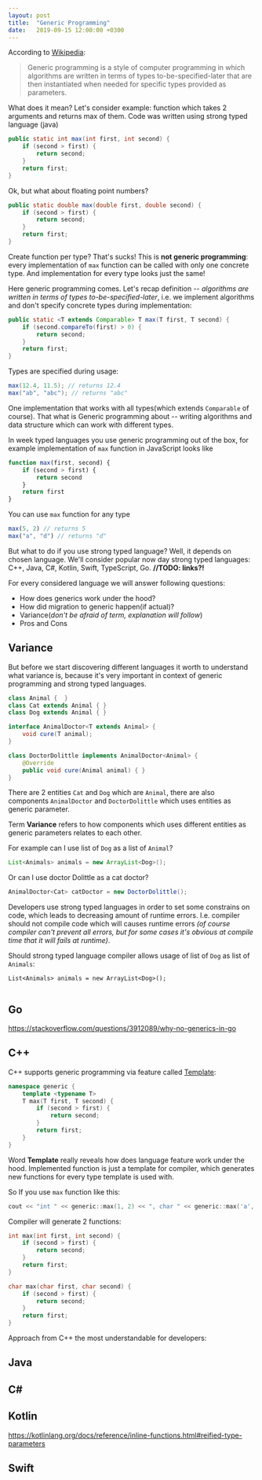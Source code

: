 ```yaml
---
layout: post
title:  "Generic Programming"
date:   2019-09-15 12:00:00 +0300
---
```


According to [Wikipedia](https://en.wikipedia.org/wiki/Generic_programming):

> Generic programming is a style of computer programming in which algorithms are written in terms of types to-be-specified-later that are then instantiated when needed for specific types provided as parameters. 

What does it mean? Let's consider example: function which takes 2 arguments and returns max of them. Code was written using strong typed language (java)

```java
public static int max(int first, int second) {
    if (second > first) {
        return second;
    }
    return first;
}
```
Ok, but what about floating point numbers?

```java
public static double max(double first, double second) {
    if (second > first) {
        return second;
    }
    return first;
}
```

Create function per type? That's sucks! This is **not generic programming**: every implementation of `max` function can be called with only one concrete type. And implementation for every type looks just the same!

Here generic programming comes. Let's recap definition -- *algorithms are written in terms of types to-be-specified-later*, i.e. we implement algorithms and don't specify concrete types during implementation: 

```java
public static <T extends Comparable> T max(T first, T second) {
    if (second.compareTo(first) > 0) {
        return second;
    }
    return first;
}
```
Types are specified during usage:
```java
max(12.4, 11.5); // returns 12.4
max("ab", "abc"); // returns "abc"
```

One implementation that works with all types(which extends `Comparable` of course). That what is Generic programming about -- writing algorithms and data structure which can work with different types.

In week typed languages you use generic programming out of the box, for example implementation of `max` function in JavaScript looks like

```js
function max(first, second) {
    if (second > first) {
        return second
    }
    return first
}
```
You can use `max` function for any type

```js
max(5, 2) // returns 5
max("a", "d") // returns "d"
```

But what to do if you use strong typed language? Well, it depends on chosen language. We'll consider popular now day strong typed languages: C++, Java, C#, Kotlin, Swift, TypeScript, Go. **//TODO: links?!**

For every considered language we will answer following questions:
* How does generics work under the hood?
* How did migration to generic happen(if actual)?
* Variance(*don't be afraid of term, explanation will follow*)
* Pros and Cons

## Variance

But before we start discovering different languages it worth to understand what variance is, because it's very important in context of generic programming and strong typed languages.

```java
class Animal {  }
class Cat extends Animal { }
class Dog extends Animal { }

interface AnimalDoctor<T extends Animal> { 
    void cure(T animal);
}

class DoctorDolittle implements AnimalDoctor<Animal> {
    @Override
    public void cure(Animal animal) { }
}
```

There are 2 entities `Cat` and `Dog` which are `Animal`, there are also components `AnimalDoctor` and `DoctorDolittle` which uses entities as generic parameter.

Term **Variance** refers to how components which uses different entities as generic parameters relates to each other. 

For example can I use list of `Dog` as a list of `Animal`?
```java
List<Animals> animals = new ArrayList<Dog>();
```
Or can I use doctor Dolittle as a cat doctor?
```java
AnimalDoctor<Cat> catDoctor = new DoctorDolittle();
```

Developers use strong typed languages in order to set some constrains on code, which leads to decreasing amount of runtime errors. I.e. compiler should not compile code which will causes runtime errors *(of course compiler can't prevent all errors, but for some cases it's obvious at compile time that it will fails at runtime)*.

Should strong typed language compiler allows usage of list of `Dog` as list of `Animals`:

```
List<Animals> animals = new ArrayList<Dog>();


```

## Go

https://stackoverflow.com/questions/3912089/why-no-generics-in-go

## C++

C++ supports generic programming via feature called [Template](https://en.wikipedia.org/wiki/Template_(C%2B%2B)):

```cpp
namespace generic {
    template <typename T>
    T max(T first, T second) {
        if (second > first) {
            return second;
        }
        return first;
    }
}
```

Word **Template** really reveals how does language feature work under the hood. Implemented function is just a template for compiler, which generates new functions for every type template is used with.

So If you use `max` function like this:
```cpp
cout << "int " << generic::max(1, 2) << ", char " << generic::max('a', 'b');
```
Compiler will generate 2 functions:

```cpp
int max(int first, int second) {
    if (second > first) {
        return second;
    }
    return first;
}

char max(char first, char second) {
    if (second > first) {
        return second;
    }
    return first;
}
```
Approach from C++ the most understandable for developers: 

## Java

## C#

## Kotlin

https://kotlinlang.org/docs/reference/inline-functions.html#reified-type-parameters

## Swift